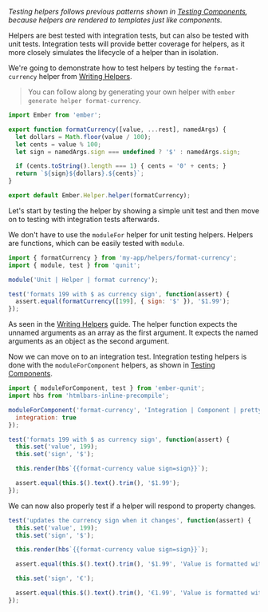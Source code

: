 *Testing helpers follows previous patterns shown in [Testing Components](../unit-testing-basics), because helpers are rendered to templates just like components.*

Helpers are best tested with integration tests, but can also be tested with unit tests. Integration tests will provide better coverage for helpers, as it more closely simulates the lifecycle of a helper than in isolation.

We're going to demonstrate how to test helpers by testing the `format-currency` helper from [Writing Helpers](../../templates/writing-helpers).

> You can follow along by generating your own helper with `ember generate helper
  format-currency`.

```app/helpers/format-currency.js
import Ember from 'ember';

export function formatCurrency([value, ...rest], namedArgs) {
  let dollars = Math.floor(value / 100);
  let cents = value % 100;
  let sign = namedArgs.sign === undefined ? '$' : namedArgs.sign;

  if (cents.toString().length === 1) { cents = '0' + cents; }
  return `${sign}${dollars}.${cents}`;
}

export default Ember.Helper.helper(formatCurrency);
```

Let's start by testing the helper by showing a simple unit test and then move on to testing with integration tests afterwards.

We don't have to use the `moduleFor` helper for unit testing helpers. Helpers are functions, which can be easily tested with `module`.

```tests/unit/helpers/format-currency-test.js
import { formatCurrency } from 'my-app/helpers/format-currency';
import { module, test } from 'qunit';

module('Unit | Helper | format currency');

test('formats 199 with $ as currency sign', function(assert) {
  assert.equal(formatCurrency([199], { sign: '$' }), '$1.99');
});
```

As seen in the [Writing Helpers](../../templates/writing-helpers) guide. The helper function expects the unnamed arguments as an array as the first argument. It expects the named arguments as an object as the second argument.

Now we can move on to an integration test. Integration testing helpers is done with the `moduleForComponent` helpers, as shown in [Testing Components](../unit-testing-basics).

```tests/integration/helpers/format-currency-test.js
import { moduleForComponent, test } from 'ember-qunit';
import hbs from 'htmlbars-inline-precompile';

moduleForComponent('format-currency', 'Integration | Component | pretty color', {
  integration: true
});

test('formats 199 with $ as currency sign', function(assert) {
  this.set('value', 199);
  this.set('sign', '$');

  this.render(hbs`{{format-currency value sign=sign}}`);

  assert.equal(this.$().text().trim(), '$1.99');
});
```

We can now also properly test if a helper will respond to property changes.

```tests/integration/helpers/format-currency-test.js
test('updates the currency sign when it changes', function(assert) {
  this.set('value', 199);
  this.set('sign', '$');

  this.render(hbs`{{format-currency value sign=sign}}`);

  assert.equal(this.$().text().trim(), '$1.99', 'Value is formatted with $');

  this.set('sign', '€');

  assert.equal(this.$().text().trim(), '€1.99', 'Value is formatted with €');
});
```